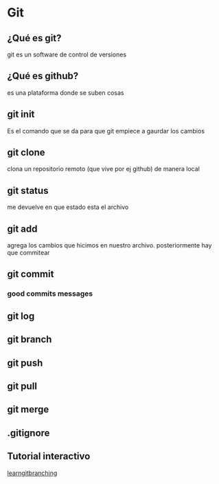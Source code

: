 # Git

## ¿Qué es git?

git es un software de control de versiones

## ¿Qué es github?
es una plataforma donde se suben cosas
## git init
Es el comando que se da para que git empiece a gaurdar los cambios
## git clone
clona un repositorio remoto (que vive por ej github) de manera local
## git status
me devuelve en que estado esta el archivo

## git add
agrega los cambios que hicimos en nuestro archivo. posteriormente hay que commitear

## git commit


### good commits messages

## git log

## git branch

## git push

## git pull

## git merge

## .gitignore

## Tutorial interactivo

[learngitbranching](https://learngitbranching.js.org/)
